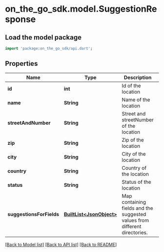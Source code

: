 # on_the_go_sdk.model.SuggestionResponse

## Load the model package
```dart
import 'package:on_the_go_sdk/api.dart';
```

## Properties
Name | Type | Description | Notes
------------ | ------------- | ------------- | -------------
**id** | **int** | Id of the location | [optional] 
**name** | **String** | Name of the location | [optional] 
**streetAndNumber** | **String** | Street and streetNumber of the location | [optional] 
**zip** | **String** | Zip of the location | [optional] 
**city** | **String** | City of the location | [optional] 
**country** | **String** | Country of the location | [optional] 
**status** | **String** | Status of the location | [optional] 
**suggestionsForFields** | [**BuiltList&lt;JsonObject&gt;**](JsonObject.md) | Map containing fields and the suggested values from different directories. | [optional] 

[[Back to Model list]](../README.md#documentation-for-models) [[Back to API list]](../README.md#documentation-for-api-endpoints) [[Back to README]](../README.md)


